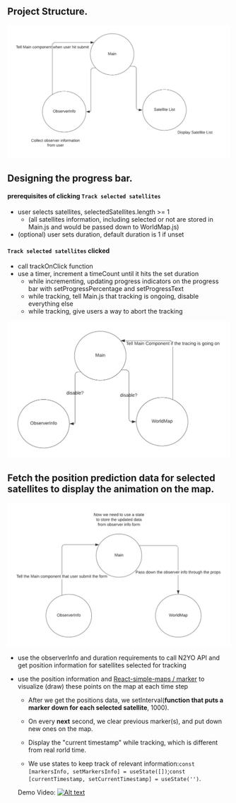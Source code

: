 ## Project Structure.
![alt text](https://github.com/SHUYAN99/tracksatellites/blob/main/pictures/structure1.png?raw=true)

## Designing the progress bar.
#### prerequisites of clicking `Track selected satellites`
- user selects satellites, selectedSatellites.length >= 1
  - (all satellites information, including selected or not are stored in Main.js and would be passed down to WorldMap.js)
- (optional) user sets duration, default duration is 1 if unset
#### `Track selected satellites` clicked
- call trackOnClick function
- use a timer, increment a timeCount until it hits the set duration
  - while incrementing, updating progress indicators on the progress bar with setProgressPercentage and setProgressText
  - while tracking, tell Main.js that tracking is ongoing, disable everything else
  - while tracking, give users a way to abort the tracking

![alt text](https://github.com/SHUYAN99/tracksatellites/blob/main/pictures/structure2.png?raw=true)

## Fetch the position prediction data for selected satellites to display the animation on the map.
![alt text](https://github.com/SHUYAN99/tracksatellites/blob/main/pictures/structure3.png?raw=true)
- use the observerInfo and duration requirements to call N2YO API and get position information for satellites selected for tracking
- use the position information and [React-simple-maps / marker](https://www.react-simple-maps.io/docs/marker/) to visualize (draw) these points on the map at each time step
  - After we get the positions data, we setInterval(**function that puts a marker down for each selected satellite**, 1000).
  - On every **next** second, we clear previous marker(s), and put down new ones on the map.
  - Display the "current timestamp" while tracking, which is different from real rorld time.

  - We use states to keep track of relevant information:`const [markersInfo, setMarkersInfo] = useState([])`;`const [currentTimestamp, setCurrentTimestamp] = useState('')`.

  Demo Video:
  [![Alt text](https://img.youtube.com/vi/Pn0ul2UObzQ/0.jpg)](https://youtu.be/Pn0ul2UObzQ)
